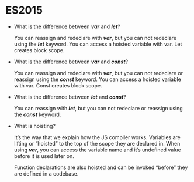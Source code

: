 # ES2015
- What is the difference between ***var*** and ***let***?
    
    You can reassign and redeclare with ***var***, but you can not redeclare using the ***let*** keyword. You can access a hoisted variable with var. Let creates block scope.
    
- What is the difference between ***var*** and ***const***?
    
    You can reassign and redeclare with ***var***, but you can not redeclare or reassign using the ***const*** keyword. You can access a hoisted variable with var. Const creates block scope.
    
- What is the difference between ***let*** and ***const***?
    
    You can reassign with ***let***, but you can not redeclare or reassign using the ***const*** keyword.
    
- What is hoisting?
    
    It’s the way that we explain how the JS compiler works. Variables are lifting or “hoisted” to the top of the scope they are declared in. When using ***var***, you can access the variable name and it’s undefined value before it is used later on.
    
    Function declarations are also hoisted and can be invoked “before” they are defined in a codebase.
